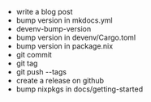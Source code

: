 - write a blog post
- bump version in mkdocs.yml
- devenv-bump-version
- bump version in devenv/Cargo.toml
- bump version in package.nix
- git commit
- git tag
- git push --tags
- create a release on github
- bump nixpkgs in docs/getting-started